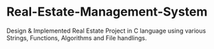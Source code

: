 # Real-Estate-Management-System
Design &amp; Implemented Real Estate Project in C language using various Strings, Functions, Algorithms and File handlings.
